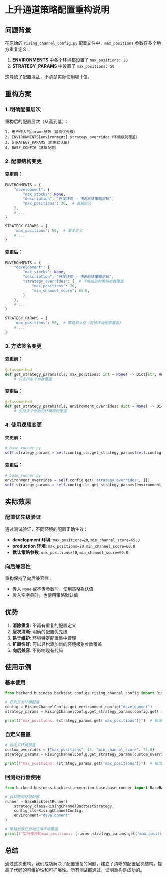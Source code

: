 # 上升通道策略配置重构说明

## 问题背景

在原始的 `rising_channel_config.py` 配置文件中，`max_positions` 参数在多个地方重复定义：

1. **ENVIRONMENTS** 中各个环境都设置了 `max_positions: 20`
2. **STRATEGY_PARAMS** 中设置了 `max_positions: 50`

这导致了配置混乱，不清楚实际使用哪个值。

## 重构方案

### 1. 明确配置层次

重构后的配置层次（从高到低）：

```
1. 用户传入的params参数（最高优先级）
2. ENVIRONMENTS[environment].strategy_overrides（环境级别覆盖）
3. STRATEGY_PARAMS（策略默认值）
4. BASE_CONFIG（基础配置）
```

### 2. 配置结构变更

#### 变更前：
```python
ENVIRONMENTS = {
    "development": {
        "max_stocks": None,
        "description": "开发环境 - 快速验证策略逻辑",
        "max_positions": 20,  # 直接定义
    },
    # ...
}

STRATEGY_PARAMS = {
    'max_positions': 50,  # 重复定义
    # ...
}
```

#### 变更后：
```python
ENVIRONMENTS = {
    "development": {
        "max_stocks": None,
        "description": "开发环境 - 快速验证策略逻辑",
        "strategy_overrides": {  # 环境级别的策略参数覆盖
            "max_positions": 20,
            "min_channel_score": 65.0,
        }
    },
    # ...
}

STRATEGY_PARAMS = {
    'max_positions': 50,  # 策略默认值（可被环境配置覆盖）
    # ...
}
```

### 3. 方法签名变更

#### 变更前：
```python
@classmethod
def get_strategy_params(cls, max_positions: int = None) -> Dict[str, Any]:
    # 只支持单个参数覆盖
```

#### 变更后：
```python
@classmethod
def get_strategy_params(cls, environment_overrides: dict = None) -> Dict[str, Any]:
    # 支持多个参数的环境级别覆盖
```

### 4. 使用逻辑变更

#### 变更前：
```python
# base_runner.py
self.strategy_params = self.config_cls.get_strategy_params(self.config.get('max_positions'))
```

#### 变更后：
```python
# base_runner.py
environment_overrides = self.config.get('strategy_overrides', {})
self.strategy_params = self.config_cls.get_strategy_params(environment_overrides)
```

## 实际效果

### 配置优先级验证

通过测试验证，不同环境的配置正确生效：

- **development 环境**: `max_positions=20`, `min_channel_score=65.0`
- **production 环境**: `max_positions=20`, `min_channel_score=60.0`
- **默认策略参数**: `max_positions=50`, `min_channel_score=60.0`

### 向后兼容性

重构保持了向后兼容性：
- 传入 `None` 或不传参数时，使用策略默认值
- 传入空字典时，也使用策略默认值

## 优势

1. **消除重复**: 不再有重复的配置定义
2. **层次清晰**: 明确的配置优先级
3. **易于维护**: 环境特定配置集中管理
4. **扩展性好**: 可以轻松添加新的环境级别参数覆盖
5. **向后兼容**: 不影响现有代码

## 使用示例

### 基本使用
```python
from backend.business.backtest.configs.rising_channel_config import RisingChannelConfig

# 获取开发环境配置
config = RisingChannelConfig.get_environment_config("development")
strategy_params = RisingChannelConfig.get_strategy_params(config.get('strategy_overrides'))

print(f"max_positions: {strategy_params.get('max_positions')}")  # 输出: 20
```

### 自定义覆盖
```python
# 自定义环境覆盖
custom_overrides = {"max_positions": 15, "min_channel_score": 75.0}
strategy_params = RisingChannelConfig.get_strategy_params(custom_overrides)

print(f"max_positions: {strategy_params.get('max_positions')}")  # 输出: 15
```

### 回测运行器使用
```python
from backend.business.backtest.execution.base.base_runner import BaseBacktestRunner

# 自动使用环境配置
runner = BaseBacktestRunner(
    strategy_class=RisingChannelBacktestStrategy,
    config_cls=RisingChannelConfig,
    environment="development"
)

# 策略参数已自动应用环境覆盖
print(f"实际使用的max_positions: {runner.strategy_params.get('max_positions')}")
```

## 总结

通过这次重构，我们成功解决了配置重复的问题，建立了清晰的配置层次结构，提高了代码的可维护性和可扩展性。所有测试都通过，证明重构是成功的。
